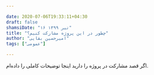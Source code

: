 ```yaml
---

date: 2020-07-06T19:33:11+04:30
draft: false
shamsiDate: "۱۶ تیر ۱۳۹۹"
title: "چطور در این پروژه مشارکت کنیم؟"
author: "امیرحسین بقایی"
tags: ["عمومی"]

---
```


اگر قصد مشارکت در پروژه را دارید اینجا توضیحات کاملی را داده‌ام.
